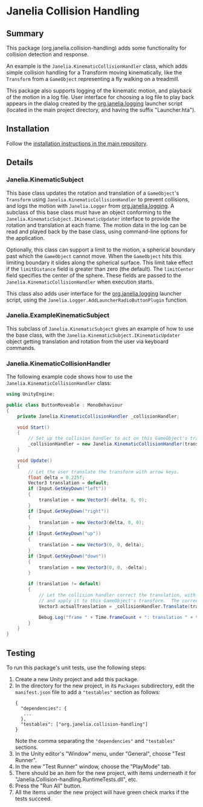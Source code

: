 # Janelia Collision Handling

## Summary

This package (org.janelia.collision-handling) adds some functionality for collision detection and response.

An example is the `Janelia.KinematicCollisionHandler` class, which adds simple collision handling for a Transform moving kinematically, like the `Transform` from a `GameObject` representing a fly walking on a treadmill.  

This package also supports logging of the kinematic motion, and playback of the motion in a log file.  User interface for choosing a log file to play back appears in the dialog created by the [org.janelia.logging](https://github.com/JaneliaSciComp/janelia-unity-toolkit/tree/master/org.janelia.logging) launcher script (located in the main project directory, and having the suffix "Launcher.hta").

## Installation

Follow the [installation instructions in the main repository](https://github.com/JaneliaSciComp/janelia-unity-toolkit/blob/master/README.md#installation).

## Details

### Janelia.KinematicSubject

This base class updates the rotation and translation of a `GameObject`'s `Transform` using `Janelia.KinematicCollisionHandler` to prevent collisions, and logs the motion with `Janelia.Logger` from [org.janelia.logging](https://github.com/JaneliaSciComp/janelia-unity-toolkit/tree/master/org.janelia.logging).  A subclass of this base class must have an object conforming to the `Janelia.KinematicSubject.IKinematicUpdater` interface to provide the rotation and translation at each frame.  The motion data in the log can be read and played back by the base class, using command-line options for the application.

Optionally, this class can support a limit to the motion, a spherical boundary past which the `GameObject` cannot move.  When the `GameObject` hits this limiting boundary it slides along the spherical surface.  This limit take effect if the `limitDistance` field is greater than zero (the default).  The `limitCenter` field specifies the center of the sphere.  These fields are passed to the `Janelia.KinematicCollisionHandler` when execution starts.

This class also adds user interface for the [org.janelia.logging](https://github.com/JaneliaSciComp/janelia-unity-toolkit/tree/master/org.janelia.logging) launcher script, using the `Janelia.Logger.AddLauncherRadioButtonPlugin` function.

### Janelia.ExampleKinematicSubject

This subclass of `Janelia.KinematicSubject` gives an example of how to use the base class, with the `Janelia.KinematicSubject.IKinematicUpdater` object getting translation and rotation from the user via keyboard commands.

### Janelia.KinematicCollisionHandler

The following example code shows how to use the  `Janelia.KinematicCollisionHandler` class:

```csharp
using UnityEngine;

public class ButtonMoveable : MonoBehaviour
{
    private Janelia.KinematicCollisionHandler _collisionHandler;

    void Start()
    {
        // Set up the collision handler to act on this GameObject's transform.
        _collisionHandler = new Janelia.KinematicCollisionHandler(transform);
    }

    void Update()
    {
        // Let the user translate the transform with arrow keys.
        float delta = 0.225f;
        Vector3 translation = default;
        if (Input.GetKeyDown("left"))
        {
            translation = new Vector3(-delta, 0, 0);
        }
        if (Input.GetKeyDown("right"))
        {
            translation = new Vector3(delta, 0, 0);
        }
        if (Input.GetKeyDown("up"))
        {
            translation = new Vector3(0, 0, delta);
        }
        if (Input.GetKeyDown("down"))
        {
            translation = new Vector3(0, 0, -delta);
        }

        if (translation != default)
        {
            // Let the collision handler correct the translation, with approximated sliding contact,
            // and apply it to this GameObject's transform.  The corrected translation is returned.
            Vector3 actualTranslation = _collisionHandler.Translate(translation);

            Debug.Log("frame " + Time.frameCount + ": translation " + translation + " becomes " + actualTranslation);
        }
    }
}
```

## Testing

To run this package's unit tests, use the following steps:
1. Create a new Unity project and add this package.
2. In the directory for the new project, in its `Packages` subdirectory, edit the `manifest.json` file to add a `"testables"` section as follows:
    ```
    {
      "dependencies": {
       ...
      },
      "testables": ["org.janelia.collision-handling"]
    }
    ```
    Note the comma separating the `"dependencies"` and `"testables"` sections.
3. In the Unity editor's "Window" menu, under "General", choose "Test Runner".
4. In the new "Test Runner" window, choose the "PlayMode" tab.
5. There should be an item for the new project, with items underneath it for "Janelia.Collision-handling.RuntimeTests.dll", etc.
6. Press the "Run All" button.
7. All the items under the new project will have green check marks if the tests succeed.
